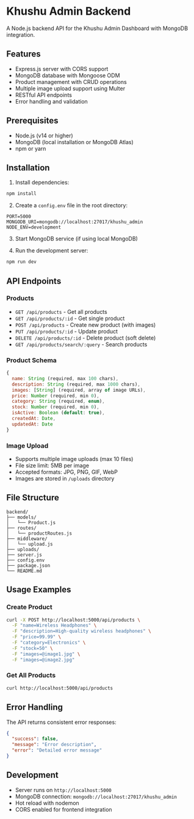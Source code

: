 # Khushu Admin Backend

A Node.js backend API for the Khushu Admin Dashboard with MongoDB integration.

## Features

- Express.js server with CORS support
- MongoDB database with Mongoose ODM
- Product management with CRUD operations
- Multiple image upload support using Multer
- RESTful API endpoints
- Error handling and validation

## Prerequisites

- Node.js (v14 or higher)
- MongoDB (local installation or MongoDB Atlas)
- npm or yarn

## Installation

1. Install dependencies:
```bash
npm install
```

2. Create a `config.env` file in the root directory:
```env
PORT=5000
MONGODB_URI=mongodb://localhost:27017/khushu_admin
NODE_ENV=development
```

3. Start MongoDB service (if using local MongoDB)

4. Run the development server:
```bash
npm run dev
```

## API Endpoints

### Products

- `GET /api/products` - Get all products
- `GET /api/products/:id` - Get single product
- `POST /api/products` - Create new product (with images)
- `PUT /api/products/:id` - Update product
- `DELETE /api/products/:id` - Delete product (soft delete)
- `GET /api/products/search/:query` - Search products

### Product Schema

```javascript
{
  name: String (required, max 100 chars),
  description: String (required, max 1000 chars),
  images: [String] (required, array of image URLs),
  price: Number (required, min 0),
  category: String (required, enum),
  stock: Number (required, min 0),
  isActive: Boolean (default: true),
  createdAt: Date,
  updatedAt: Date
}
```

### Image Upload

- Supports multiple image uploads (max 10 files)
- File size limit: 5MB per image
- Accepted formats: JPG, PNG, GIF, WebP
- Images are stored in `/uploads` directory

## File Structure

```
backend/
├── models/
│   └── Product.js
├── routes/
│   └── productRoutes.js
├── middleware/
│   └── upload.js
├── uploads/
├── server.js
├── config.env
├── package.json
└── README.md
```

## Usage Examples

### Create Product
```bash
curl -X POST http://localhost:5000/api/products \
  -F "name=Wireless Headphones" \
  -F "description=High-quality wireless headphones" \
  -F "price=99.99" \
  -F "category=Electronics" \
  -F "stock=50" \
  -F "images=@image1.jpg" \
  -F "images=@image2.jpg"
```

### Get All Products
```bash
curl http://localhost:5000/api/products
```

## Error Handling

The API returns consistent error responses:

```json
{
  "success": false,
  "message": "Error description",
  "error": "Detailed error message"
}
```

## Development

- Server runs on `http://localhost:5000`
- MongoDB connection: `mongodb://localhost:27017/khushu_admin`
- Hot reload with nodemon
- CORS enabled for frontend integration 
